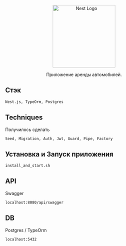 <p align="center">
  <a href="http://nestjs.com/" target="blank"><img src="https://nestjs.com/img/logo-small.svg" width="200" alt="Nest Logo" /></a>
</p>

[circleci-image]: https://img.shields.io/circleci/build/github/nestjs/nest/master?token=abc123def456
[circleci-url]: https://circleci.com/gh/nestjs/nest

<p align="center">Приложение аренды автомобилей.</p>

## Стэк

```bash
Nest.js, TypeOrm, Postgres
```

## Techniques

Получилось сделать

```bash
Seed, Migration, Auth, Jwt, Guard, Pipe, Factory
```

## Установка и Запуск приложения

```bash
install_and_start.sh
```

## API

Swagger

```bash
localhost:8080/api/swagger
```

## DB

Postgres / TypeOrm

```bash
localhost:5432
```
